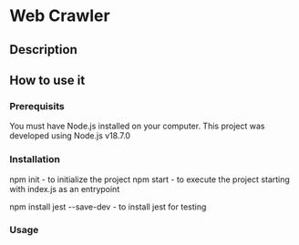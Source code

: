 # Web Crawler
## Description
## How to use it
### Prerequisits
You must have Node.js installed on your computer. This project was developed using Node.js v18.7.0

### Installation
npm init - to initialize the project
npm start - to execute the project starting with index.js as an entrypoint

npm install jest --save-dev - to install jest for testing

### Usage
